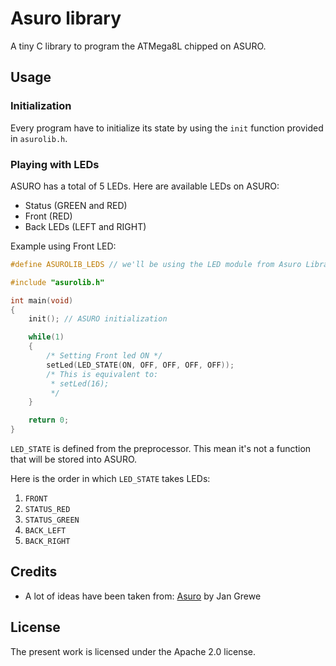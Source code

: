 # Asuro library
A tiny C library to program the ATMega8L chipped on ASURO.

## Usage
### Initialization

Every program have to initialize its state by using the `init` function provided in `asurolib.h`.

### Playing with LEDs

ASURO has a total of 5 LEDs. Here are available LEDs on ASURO:

* Status (<span style="color=green !important;">GREEN</span> and <span style="color=red !important;">RED</span>)
* Front (<span style="color=red !important;">RED</span>)
* Back LEDs (<span style="color=red !important;">LEFT</span> and <span style="color=red !important;">RIGHT</span>)

Example using Front LED:

```c
#define ASUROLIB_LEDS // we'll be using the LED module from Asuro Library

#include "asurolib.h"

int main(void)
{
    init(); // ASURO initialization

    while(1)
    {
        /* Setting Front led ON */
        setLed(LED_STATE(ON, OFF, OFF, OFF, OFF));
        /* This is equivalent to:
         * setLed(16);
         */
    }

    return 0;
}
```

`LED_STATE` is defined from the preprocessor. This mean it's not a function that will be stored into ASURO.

Here is the order in which `LED_STATE` takes LEDs:


  1. `FRONT`
  2. `STATUS_RED`
  3. `STATUS_GREEN`
  4. `BACK_LEFT`
  5. `BACK_RIGHT`


## Credits
* A lot of ideas have been taken from: [Asuro](http://www.arexx.com/downloads/asuro/asuro_src.zip) by Jan Grewe

## License
The present work is licensed under the Apache 2.0 license.